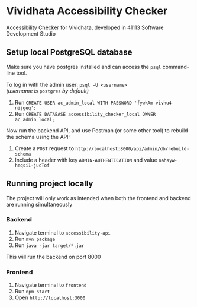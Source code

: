 # Vividhata Accessibility Checker

Accessibility Checker for Vividhata, developed in 41113 Software Development Studio

## Setup local PostgreSQL database
Make sure you have postgres installed and can access the `psql` command-line tool.

To log in with the admin user: `psql -U <username>`  
*(username is* `postgres` *by default)*

1. Run `CREATE USER ac_admin_local WITH PASSWORD 'fywkAm-vivhu4-nijgeq';`
2. Run `CREATE DATABASE accessibility_checker_local OWNER ac_admin_local;`

Now run the backend API, and use Postman (or some other tool) to rebuild the schema using the API:
1. Create a `POST` request to `http://localhost:8000/api/admin/db/rebuild-schema`
2. Include a header with key `ADMIN-AUTHENTICATION` and value `nahsyw-heqsi1-jucTof`

## Running project locally
The project will only work as intended when both the frontend and backend are running simultaneously

### Backend
1. Navigate terminal to `accessibility-api`
2. Run `mvn package`
3. Run `java -jar target/*.jar`

This will run the backend on port 8000

### Frontend
1. Navigate terminal to `frontend`
2. Run `npm start`
3. Open `http://localhost:3000`
